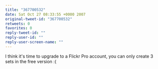 ```yaml
---
title: "367700532"
date: Sat Oct 27 08:33:55 +0000 2007
original-tweet-id: "367700532"
retweets: 0
favorites: 0
reply-tweet-id: ""
reply-user-id: ""
reply-user-screen-name: ""
---
```

I think it's time to upgrade to a Flickr Pro account, you can only create 3 sets in the free version :(
